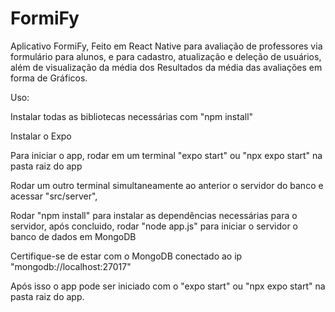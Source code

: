 # FormiFy
Aplicativo FormiFy, Feito em React Native para avaliação de professores via formulário para alunos, e para cadastro, 
atualização e deleção de usuários, além de visualização da média dos Resultados da média das avaliações em forma de
Gráficos.

Uso:

Instalar todas as bibliotecas necessárias com "npm install"

Instalar o Expo

Para iniciar o app, rodar em um terminal "expo start" ou "npx expo start" na pasta raiz do app 

Rodar um outro terminal simultaneamente ao anterior o servidor do banco e acessar "src/server",

Rodar "npm install" para instalar as dependências necessárias para o servidor, após concluido, rodar "node app.js" para iniciar o servidor o banco de dados em MongoDB

Certifique-se de estar com o MongoDB conectado ao ip "mongodb://localhost:27017"

Após isso o app pode ser iniciado com o "expo start" ou "npx expo start" na pasta raiz do app.
